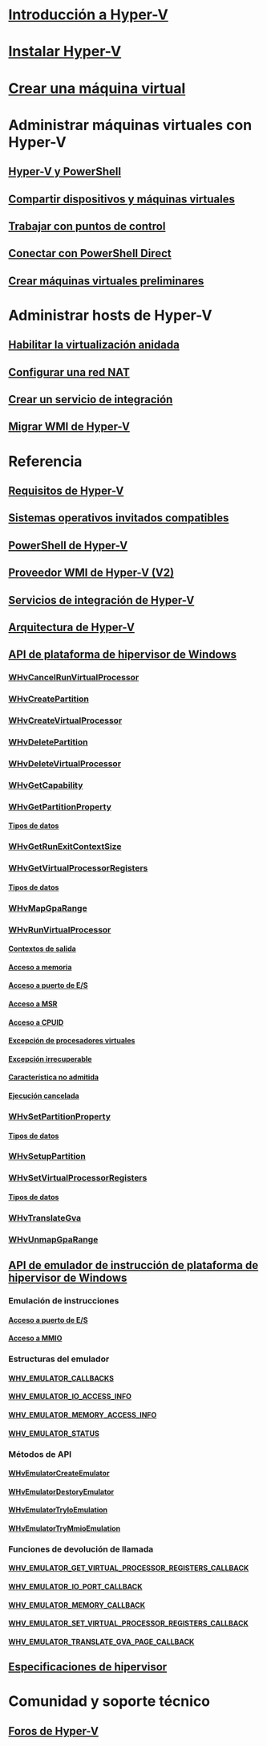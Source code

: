 # [Introducción a Hyper-V](./about/index.md)
# [Instalar Hyper-V](quick-start/enable-hyper-v.md)
# [Crear una máquina virtual](quick-start/quick-create-virtual-machine.md)
# Administrar máquinas virtuales con Hyper-V
## [Hyper-V y PowerShell](quick-start/try-hyper-v-powershell.md)
## [Compartir dispositivos y máquinas virtuales](user-guide/enhanced-session-mode.md)
## [Trabajar con puntos de control](user-guide/checkpoints.md)
## [Conectar con PowerShell Direct](user-guide/powershell-direct.md)
## [Crear máquinas virtuales preliminares](user-guide/create-pre-release-vm.md)
# Administrar hosts de Hyper-V
## [Habilitar la virtualización anidada](user-guide/nested-virtualization.md)
## [Configurar una red NAT](user-guide/setup-nat-network.md)
## [Crear un servicio de integración](user-guide/make-integration-service.md)
## [Migrar WMI de Hyper-V](user-guide/refactor-wmiv1-to-wmiv2.md)
# Referencia
## [Requisitos de Hyper-V](reference/hyper-v-requirements.md)
## [Sistemas operativos invitados compatibles](about/supported-guest-os.md)
## [PowerShell de Hyper-V](https://technet.microsoft.com/library/hh848559.aspx)
## [Proveedor WMI de Hyper-V (V2)](https://msdn.microsoft.com/library/hh850319.aspx)
## [Servicios de integración de Hyper-V](reference/integration-services.md)
## [Arquitectura de Hyper-V](reference/hyper-v-architecture.md)
## [API de plataforma de hipervisor de Windows](reference/hypervisor-platform.md)
### [WHvCancelRunVirtualProcessor](reference/hypervisor-platform-funcs/WHvCancelRunVirtualProcessor.md)
### [WHvCreatePartition](reference/hypervisor-platform-funcs/WHvCreatePartition.md)
### [WHvCreateVirtualProcessor](reference/hypervisor-platform-funcs/WHvCreateVirtualProcessor.md)
### [WHvDeletePartition](reference/hypervisor-platform-funcs/WHvDeletePartition.md)
### [WHvDeleteVirtualProcessor](reference/hypervisor-platform-funcs/WHvDeleteVirtualProcessor.md)
### [WHvGetCapability](reference/hypervisor-platform-funcs/WHvGetCapability.md)
### [WHvGetPartitionProperty](reference/hypervisor-platform-funcs/WHvGetPartitionProperty.md)
#### [Tipos de datos](reference/hypervisor-platform-funcs/WHvPartitionPropertyDataTypes.md)
### [WHvGetRunExitContextSize](reference/hypervisor-platform-funcs/WHvGetRunExitContextSize.md)
### [WHvGetVirtualProcessorRegisters](reference/hypervisor-platform-funcs/WHvGetVirtualProcessorRegisters.md)
#### [Tipos de datos](reference/hypervisor-platform-funcs/WHvVirtualProcessorDataTypes.md)
### [WHvMapGpaRange](reference/hypervisor-platform-funcs/WHvMapGpaRange.md)
### [WHvRunVirtualProcessor](reference/hypervisor-platform-funcs/WHvRunVirtualProcessor.md)
#### [Contextos de salida](reference/hypervisor-platform-funcs/WHvExitContextDataTypes.md)
#### [Acceso a memoria](reference/hypervisor-platform-funcs/MemoryAccess.md)
#### [Acceso a puerto de E/S](reference/hypervisor-platform-funcs/IOPortAccess.md)
#### [Acceso a MSR](reference/hypervisor-platform-funcs/MSRAccess.md)
#### [Acceso a CPUID](reference/hypervisor-platform-funcs/CPUIDAccess.md)
#### [Excepción de procesadores virtuales](reference/hypervisor-platform-funcs/VirtualProcessorException.md)
#### [Excepción irrecuperable](reference/hypervisor-platform-funcs/UnrecoverableException.md)
#### [Característica no admitida](reference/hypervisor-platform-funcs/UnsupportableFeature.md)
#### [Ejecución cancelada](reference/hypervisor-platform-funcs/ExecutionCancelled.md)
### [WHvSetPartitionProperty](reference/hypervisor-platform-funcs/WHvSetPartitionProperty.md)
#### [Tipos de datos](reference/hypervisor-platform-funcs/WHvPartitionPropertyDataTypes.md)
### [WHvSetupPartition](reference/hypervisor-platform-funcs/WHvSetupPartition.md)
### [WHvSetVirtualProcessorRegisters](reference/hypervisor-platform-funcs/WHvSetVirtualProcessorRegisters.md)
#### [Tipos de datos](reference/hypervisor-platform-funcs/WHvVirtualProcessorDataTypes.md)
### [WHvTranslateGva](reference/hypervisor-platform-funcs/WHvTranslateGva.md)
### [WHvUnmapGpaRange](reference/hypervisor-platform-funcs/WHvUnmapGpaRange.md)
## [API de emulador de instrucción de plataforma de hipervisor de Windows](reference/hypervisor-instruction-emulator.md)
### Emulación de instrucciones
#### [Acceso a puerto de E/S](reference/hypervisor-platform-funcs/IOPortAccessIE.md)
#### [Acceso a MMIO](reference/hypervisor-platform-funcs/MMIOAccessIE.md)
### Estructuras del emulador
#### [WHV_EMULATOR_CALLBACKS](reference/hypervisor-platform-funcs/WhvEmulatorCallbacks.md)
#### [WHV_EMULATOR_IO_ACCESS_INFO](reference/hypervisor-platform-funcs/WhvEmulatorIOAccessInfo.md)
#### [WHV_EMULATOR_MEMORY_ACCESS_INFO](reference/hypervisor-platform-funcs/WhvEmulatorMemoryAccessInfo.md)
#### [WHV_EMULATOR_STATUS](reference/hypervisor-platform-funcs/WhvEmulatorStatus.md)
### Métodos de API
#### [WHvEmulatorCreateEmulator](reference/hypervisor-platform-funcs/WHvEmulatorCreateEmulator.md)
#### [WHvEmulatorDestoryEmulator](reference/hypervisor-platform-funcs/WHvEmulatorDestoryEmulator.md)
#### [WHvEmulatorTryIoEmulation](reference/hypervisor-platform-funcs/WHvEmulatorTryEmulation.md)
#### [WHvEmulatorTryMmioEmulation](reference/hypervisor-platform-funcs/WHvEmulatorTryEmulation.md)
### Funciones de devolución de llamada
#### [WHV_EMULATOR_GET_VIRTUAL_PROCESSOR_REGISTERS_CALLBACK](reference/hypervisor-platform-funcs/WHvEmulatorGetVirtualProcessorRegistersCallback.md)
#### [WHV_EMULATOR_IO_PORT_CALLBACK](reference/hypervisor-platform-funcs/WHvEmulatorIOPortCallback.md)
#### [WHV_EMULATOR_MEMORY_CALLBACK](reference/hypervisor-platform-funcs/WHvEmulatorMemoryCallback.md)
#### [WHV_EMULATOR_SET_VIRTUAL_PROCESSOR_REGISTERS_CALLBACK](reference/hypervisor-platform-funcs/WHvEmulatorSetVirtualProcessorRegistersCallback.md)
#### [WHV_EMULATOR_TRANSLATE_GVA_PAGE_CALLBACK](reference/hypervisor-platform-funcs/WHvEmulatorTranslateGVAPageCallback.md)
## [Especificaciones de hipervisor](reference/tlfs.md)
# Comunidad y soporte técnico
## [Foros de Hyper-V](https://social.technet.microsoft.com/Forums/windowsserver/en-US/home?forum=winserverhyperv)
